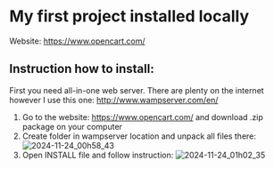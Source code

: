 # My first project installed locally
Website: https://www.opencart.com/


## Instruction how to install:
First you need all-in-one web server. There are plenty on the internet however I use this one: http://www.wampserver.com/en/
1. Go to the website: https://www.opencart.com/ and download .zip package on your computer
2. Create folder in wampserver location and unpack all files there:
   ![2024-11-24_00h58_43](https://github.com/user-attachments/assets/c0f12212-401c-4460-814c-d7945bfded64)
3. Open INSTALL file and follow instruction:
   ![2024-11-24_01h02_35](https://github.com/user-attachments/assets/26730d21-1bbc-468f-b18b-a590deb060b1)


